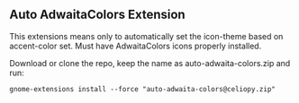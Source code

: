 ## Auto AdwaitaColors Extension

This extensions means only to automatically set the icon-theme based on accent-color set. Must have AdwaitaColors icons properly installed.

Download or clone the repo, keep the name as auto-adwaita-colors.zip and run:

```
gnome-extensions install --force "auto-adwaita-colors@celiopy.zip"
```

